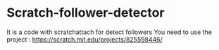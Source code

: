 # Scratch-follower-detector
It is a code with scratchattach for detect followers
You need to use the project : https://scratch.mit.edu/projects/825598446/
